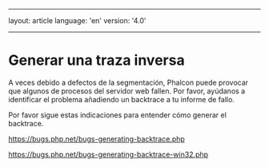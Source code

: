 * * *

layout: article language: 'en' version: '4.0'

* * *

# Generar una traza inversa

A veces debido a defectos de la segmentación, Phalcon puede provocar que algunos de procesos del servidor web fallen. Por favor, ayúdanos a identificar el problema añadiendo un backtrace a tu informe de fallo.

Por favor sigue estas indicaciones para entender cómo generar el backtrace.

<https://bugs.php.net/bugs-generating-backtrace.php>

<https://bugs.php.net/bugs-generating-backtrace-win32.php>